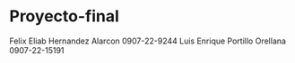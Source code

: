 # Proyecto-final
Felix Eliab Hernandez Alarcon 0907-22-9244
Luis Enrique Portillo Orellana 0907-22-15191
